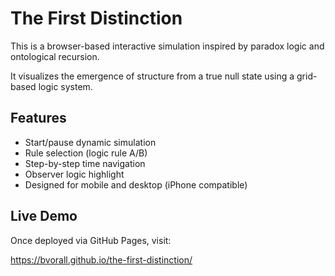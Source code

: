 # The First Distinction

This is a browser-based interactive simulation inspired by paradox logic and ontological recursion.

It visualizes the emergence of structure from a true null state using a grid-based logic system.

## Features
- Start/pause dynamic simulation
- Rule selection (logic rule A/B)
- Step-by-step time navigation
- Observer logic highlight
- Designed for mobile and desktop (iPhone compatible)

## Live Demo
Once deployed via GitHub Pages, visit:

https://bvorall.github.io/the-first-distinction/

